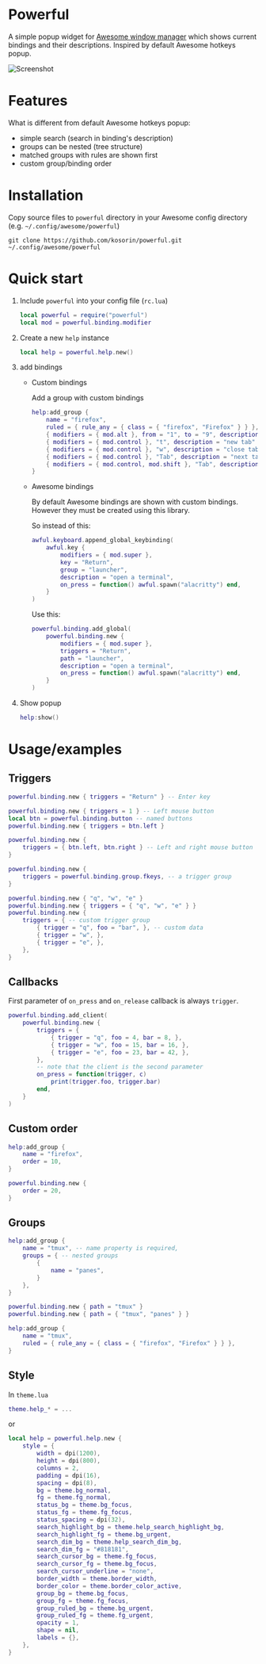# Powerful

A simple popup widget for [Awesome window manager](https://github.com/awesomeWM/awesome) which shows current bindings and their descriptions. Inspired by default Awesome hotkeys popup.

![Screenshot](img/screenshot.png)

# Features

What is different from default Awesome hotkeys popup:

- simple search (search in binding's description)
- groups can be nested (tree structure)
- matched groups with rules are shown first
- custom group/binding order

# Installation

Copy source files to `powerful` directory in your Awesome config directory (e.g. `~/.config/awesome/powerful`)

    git clone https://github.com/kosorin/powerful.git ~/.config/awesome/powerful

# Quick start

1. Include `powerful` into your config file (`rc.lua`)

    ```lua
    local powerful = require("powerful")
    local mod = powerful.binding.modifier
    ```

2. Create a new `help` instance

    ```lua
    local help = powerful.help.new()
    ```

3. add bindings

   - Custom bindings

       Add a group with custom bindings

       ```lua
       help:add_group {
           name = "firefox",
           ruled = { rule_any = { class = { "firefox", "Firefox" } } },
           { modifiers = { mod.alt }, from = "1", to = "9", description = "go to tab" },
           { modifiers = { mod.control }, "t", description = "new tab" },
           { modifiers = { mod.control }, "w", description = "close tab" },
           { modifiers = { mod.control }, "Tab", description = "next tab" },
           { modifiers = { mod.control, mod.shift }, "Tab", description = "previous tab" },
       }
       ```

   - Awesome bindings

      By default Awesome bindings are shown with custom bindings.
      However they must be created using this library.

      So instead of this:

      ```lua
      awful.keyboard.append_global_keybinding(
          awful.key {
              modifiers = { mod.super },
              key = "Return",
              group = "launcher",
              description = "open a terminal",
              on_press = function() awful.spawn("alacritty") end,
          }
      )
      ```

      Use this:

      ```lua
      powerful.binding.add_global(
          powerful.binding.new {
              modifiers = { mod.super },
              triggers = "Return",
              path = "launcher",
              description = "open a terminal",
              on_press = function() awful.spawn("alacritty") end,
          }
      )
      ```
    
4. Show popup

    ```lua
    help:show()
    ```

# Usage/examples

## Triggers

```lua
powerful.binding.new { triggers = "Return" } -- Enter key
```
```lua
powerful.binding.new { triggers = 1 } -- Left mouse button
local btn = powerful.binding.button -- named buttons
powerful.binding.new { triggers = btn.left }
```
```lua
powerful.binding.new {
    triggers = { btn.left, btn.right } -- Left and right mouse button
}
```
```lua
powerful.binding.new {
    triggers = powerful.binding.group.fkeys, -- a trigger group
}
```
```lua
powerful.binding.new { "q", "w", "e" }
powerful.binding.new { triggers = { "q", "w", "e" } }
powerful.binding.new { 
    triggers = { -- custom trigger group
        { trigger = "q", foo = "bar", }, -- custom data
        { trigger = "w", },
        { trigger = "e", },
    },
}
```

## Callbacks

First parameter of `on_press` and `on_release` callback is always `trigger`.

```lua
powerful.binding.add_client(
    powerful.binding.new { 
        triggers = {
            { trigger = "q", foo = 4, bar = 8, },
            { trigger = "w", foo = 15, bar = 16, },
            { trigger = "e", foo = 23, bar = 42, },
        },
        -- note that the client is the second parameter
        on_press = function(trigger, c) 
            print(trigger.foo, trigger.bar)
        end,
    }
)
```

## Custom order

```lua
help:add_group {
    name = "firefox",
    order = 10,
}

powerful.binding.new {
    order = 20,
}
```

## Groups

```lua
help:add_group {
    name = "tmux", -- name property is required,
    groups = { -- nested groups
        {
            name = "panes",
        }
    },
}

powerful.binding.new { path = "tmux" }
powerful.binding.new { path = { "tmux", "panes" } }
```

```lua
help:add_group {
    name = "tmux",
    ruled = { rule_any = { class = { "firefox", "Firefox" } } },
}
```

## Style

In `theme.lua`

```lua
theme.help_* = ...
```
or

```lua
local help = powerful.help.new {
    style = {
        width = dpi(1200),
        height = dpi(800),
        columns = 2,
        padding = dpi(16),
        spacing = dpi(8),
        bg = theme.bg_normal,
        fg = theme.fg_normal,
        status_bg = theme.bg_focus,
        status_fg = theme.fg_focus,
        status_spacing = dpi(32),
        search_highlight_bg = theme.help_search_highlight_bg,
        search_highlight_fg = theme.bg_urgent,
        search_dim_bg = theme.help_search_dim_bg,
        search_dim_fg = "#818181",
        search_cursor_bg = theme.fg_focus,
        search_cursor_fg = theme.bg_focus,
        search_cursor_underline = "none",
        border_width = theme.border_width,
        border_color = theme.border_color_active,
        group_bg = theme.bg_focus,
        group_fg = theme.fg_focus,
        group_ruled_bg = theme.bg_urgent,
        group_ruled_fg = theme.fg_urgent,
        opacity = 1,
        shape = nil,
        labels = {},
    },
}
```

